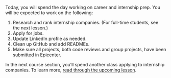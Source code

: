 Today, you will spend the day working on career and internship prep. You will be expected to work on the following:

1. Research and rank internship companies. (For full-time students, see the next lesson.)
2. Apply for jobs.
3. Update LinkedIn profile as needed.
4. Clean up GitHub and add READMEs.
5. Make sure all projects, both code reviews and group projects, have been submitted in Epicenter.

In the next course section, you’ll spend another class applying to internship companies. To learn more, [read through the upcoming lesson](https://www.learnhowtoprogram.com/react/independent-capstone/career-services-day).
